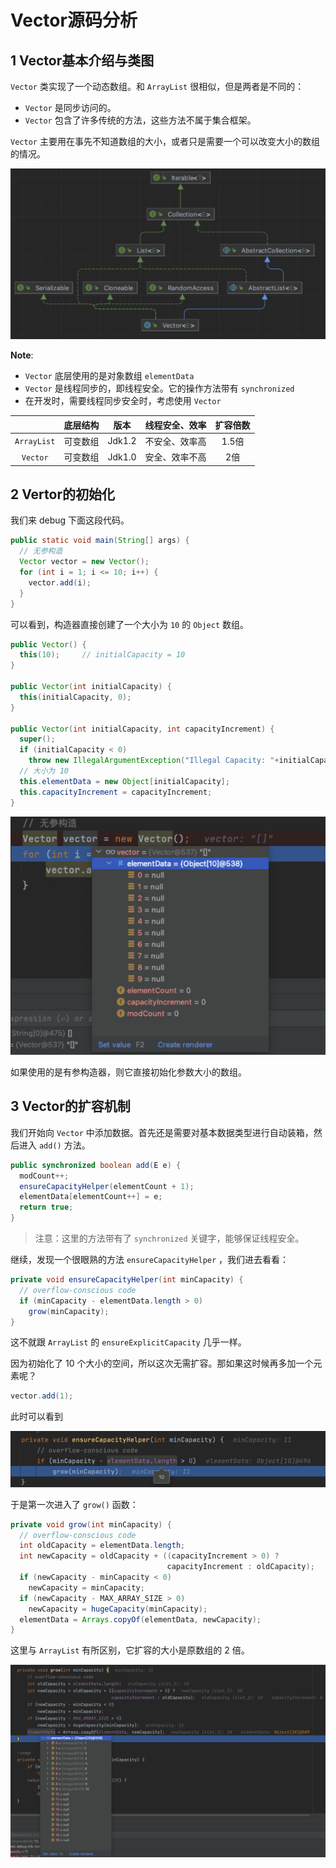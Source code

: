 # Vector源码分析

## 1 Vector基本介绍与类图

`Vector` 类实现了一个动态数组。和 `ArrayList` 很相似，但是两者是不同的：

- `Vector` 是同步访问的。
- `Vector` 包含了许多传统的方法，这些方法不属于集合框架。

`Vector` 主要用在事先不知道数组的大小，或者只是需要一个可以改变大小的数组的情况。

![image-20230217181906323](./【源码分析】Vector.assets/image-20230217181906323.png)

**Note**:

- `Vector` 底层使用的是对象数组 `elementData` 
- `Vector` 是线程同步的，即线程安全。它的操作方法带有 `synchronized` 
- 在开发时，需要线程同步安全时，考虑使用 `Vector`

|             | 底层结构 |  版本  | 线程安全、效率 | 扩容倍数 |
| :---------: | :------: | :----: | :------------: | :------: |
| `ArrayList` | 可变数组 | Jdk1.2 | 不安全、效率高 |  1.5倍   |
|  `Vector`   | 可变数组 | Jdk1.0 | 安全、效率不高 |   2倍    |

## 2 Vertor的初始化

我们来 debug 下面这段代码。

```java
public static void main(String[] args) {
  // 无参构造
  Vector vector = new Vector();
  for (int i = 1; i <= 10; i++) {
    vector.add(i);
  }
}
```

可以看到，构造器直接创建了一个大小为 `10` 的 `Object` 数组。

```java
public Vector() {
  this(10);		// initialCapacity = 10
}

public Vector(int initialCapacity) {
  this(initialCapacity, 0);
}

public Vector(int initialCapacity, int capacityIncrement) {
  super();
  if (initialCapacity < 0)
    throw new IllegalArgumentException("Illegal Capacity: "+initialCapacity);
  // 大小为 10
  this.elementData = new Object[initialCapacity];
  this.capacityIncrement = capacityIncrement;
}
```

![image-20230217181942214](./【源码分析】Vector.assets/image-20230217181942214.png)

如果使用的是有参构造器，则它直接初始化参数大小的数组。

## 3 Vector的扩容机制

我们开始向 `Vector` 中添加数据。首先还是需要对基本数据类型进行自动装箱，然后进入 `add()` 方法。

```java
public synchronized boolean add(E e) {
  modCount++;
  ensureCapacityHelper(elementCount + 1);
  elementData[elementCount++] = e;
  return true;
}
```

> 注意：这里的方法带有了 `synchronized` 关键字，能够保证线程安全。 

继续，发现一个很眼熟的方法 `ensureCapacityHelper` ，我们进去看看：

```java
private void ensureCapacityHelper(int minCapacity) {
  // overflow-conscious code
  if (minCapacity - elementData.length > 0)
    grow(minCapacity);
}
```

这不就跟 `ArrayList` 的 `ensureExplicitCapacity` 几乎一样。

因为初始化了 10 个大小的空间，所以这次无需扩容。那如果这时候再多加一个元素呢？

```java
vector.add(1);
```

此时可以看到

![image-20230217182007839](./【源码分析】Vector.assets/image-20230217182007839.png)

于是第一次进入了 `grow()` 函数：

```java
private void grow(int minCapacity) {
  // overflow-conscious code
  int oldCapacity = elementData.length;
  int newCapacity = oldCapacity + ((capacityIncrement > 0) ?
                                   capacityIncrement : oldCapacity);
  if (newCapacity - minCapacity < 0)
    newCapacity = minCapacity;
  if (newCapacity - MAX_ARRAY_SIZE > 0)
    newCapacity = hugeCapacity(minCapacity);
  elementData = Arrays.copyOf(elementData, newCapacity);
}
```

这里与 `ArrayList` 有所区别，它扩容的大小是原数组的 2 倍。

![image-20230217182023764](./【源码分析】Vector.assets/image-20230217182023764.png)

